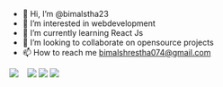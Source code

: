 - 👋 Hi, I’m @bimalstha23
- 👀 I’m interested in webdevelopment
- 🌱 I’m currently learning React Js
- 💞️ I’m looking to collaborate on opensource projects
- 📫 How to reach me bimalshrestha074@gmail.com

![](https://github-readme-stats.vercel.app/api?username=bimalstha23&theme=dark&hide_border=false&include_all_commits=true&count_private=true)&nbsp; &nbsp; 
![](https://github-readme-streak-stats.herokuapp.com/?user=bimalstha23&theme=dark&hide_border=false)
![](https://github-readme-stats.vercel.app/api/top-langs/?username=bimalstha23&theme=dark&hide_border=false&include_all_commits=true&count_private=true&layout=compact)
![](https://github-profile-trophy.vercel.app/?username=bimalstha23&theme=discord&no-frame=false&no-bg=true&margin-w=4)
<!---
bimalstha23/bimalstha23 is a ✨ special ✨ repository because its `README.md` (this file) appears on your GitHub profile.
You can click the Preview link to take a look at your changes.
--->
